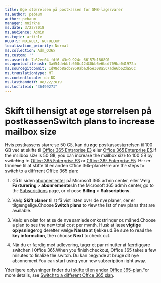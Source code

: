 ```yaml
---
title: Øge størrelsen på postkassen for SMB-lagervarer
ms.author: pebaum
author: pebaum
manager: mnirkhe
ms.date: 3/22/2018
ms.audience: Admin
ms.topic: article
ROBOTS: NOINDEX, NOFOLLOW
localization_priority: Normal
ms.collection: Adm_O365
ms.custom: ''
ms.assetid: 7a82ec04-fdf6-43e9-924c-66157b180890
ms.openlocfilehash: 3a054debbfa600c42480bb6e6bdd709ba041972a
ms.sourcegitcommit: 1d98db8acb9959aba3b5e308a567ade6b62da56c
ms.translationtype: MT
ms.contentlocale: da-DK
ms.lasthandoff: 08/22/2019
ms.locfileid: "36499273"
---
```

# <a name="switch-plans-to-increase-mailbox-size"></a><span data-ttu-id="9e8c3-102">Skift til hensigt at øge størrelsen på postkassen</span><span class="sxs-lookup"><span data-stu-id="9e8c3-102">Switch plans to increase mailbox size</span></span>

<span data-ttu-id="9e8c3-103">Hvis postkassens størrelse 50 GB, kan du øge postkassestørrelsen til 100 GB ved at skifte til [Office 365 Enterprise E3](https://products.office.com/business/office-365-enterprise-e3-business-software) eller [Office 365 Enterprise E5](https://products.office.com/business/office-365-enterprise-e5-business-software).</span><span class="sxs-lookup"><span data-stu-id="9e8c3-103">If the mailbox size is 50 GB, you can increase the mailbox size to 100 GB by switching to [Office 365 Enterprise E3](https://products.office.com/business/office-365-enterprise-e3-business-software) or [Office 365 Enterprise E5](https://products.office.com/business/office-365-enterprise-e5-business-software).</span></span> <span data-ttu-id="9e8c3-104">Her er trinnene til at skifte til en anden Office 365-plan:</span><span class="sxs-lookup"><span data-stu-id="9e8c3-104">Here are the steps to switch to a different Office 365 plan:</span></span>
  
1. <span data-ttu-id="9e8c3-105">Gå til siden [abonnementer](https://go.microsoft.com/fwlink/p/?linkid=842054) på Microsoft 365 admin center, eller Vælg **Fakturering** \> **abonnementer**.</span><span class="sxs-lookup"><span data-stu-id="9e8c3-105">In the Microsoft 365 admin center, go to the [Subscriptions](https://go.microsoft.com/fwlink/p/?linkid=842054) page, or choose **Billing** \> **Subscriptions**.</span></span>
    
2. <span data-ttu-id="9e8c3-106">Vælg **Skift planer** til at få vist listen over de nye planer, der er tilgængelige.</span><span class="sxs-lookup"><span data-stu-id="9e8c3-106">Choose **Switch plans** to view the list of new plans that are available.</span></span> 
    
3. <span data-ttu-id="9e8c3-107">Vælg en plan for at se de nye samlede omkostninger pr. måned.</span><span class="sxs-lookup"><span data-stu-id="9e8c3-107">Choose a plan to see the new total cost per month.</span></span> <span data-ttu-id="9e8c3-108">Husk at læse **vigtige oplysninger**og derefter vælge **Næste** at tjekke ud.</span><span class="sxs-lookup"><span data-stu-id="9e8c3-108">Be sure to read the **key information**, then choose **Next** to check out.</span></span> 
    
4. <span data-ttu-id="9e8c3-109">Når du er færdig med udlevering, tager et par minutter at færdiggøre switchen i Office 365.</span><span class="sxs-lookup"><span data-stu-id="9e8c3-109">When you finish checkout, Office 365 takes a few minutes to finalize the switch.</span></span> <span data-ttu-id="9e8c3-110">Du kan begynde at bruge dit nye abonnement.</span><span class="sxs-lookup"><span data-stu-id="9e8c3-110">You can start using your new subscription right away.</span></span>
    
<span data-ttu-id="9e8c3-111">Yderligere oplysninger finder du i [skifte til en anden Office 365-plan](https://support.office.com/article/73318661-8f33-478b-bcc7-fb8d69dbb22a).</span><span class="sxs-lookup"><span data-stu-id="9e8c3-111">For more details, see [Switch to a different Office 365 plan](https://support.office.com/article/73318661-8f33-478b-bcc7-fb8d69dbb22a).</span></span>
  

